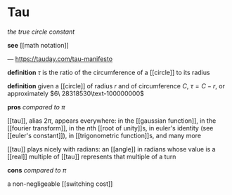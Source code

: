 # Tau

_the true circle constant_

**see** [[math notation]]

&mdash; <https://tauday.com/tau-manifesto>

**definition** $\tau$ is the ratio of the circumference of a [[circle]] to its radius

**definition** given a [[circle]] of radius $r$ and of circumference $C$, $\tau = C - r$, or approximately $6\ 28318530\text-100000000$

**pros** _compared to $\pi$_

[[tau]], alias $2\pi$, appears everywhere: in the [[gaussian function]], in the [[fourier transform]], in the $n$th [[root of unity]]s, in euler's identity (see [[euler's constant]]), in [[trigonometric function]]s, and many more

[[tau]] plays nicely with radians: an [[angle]] in radians whose value is a [[real]] multiple of [[tau]] represents that multiple of a turn

**cons** _compared to $\pi$_

a non-negligeable [[switching cost]]
